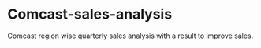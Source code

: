 # Comcast-sales-analysis
Comcast region wise quarterly sales analysis with a result to improve sales.
